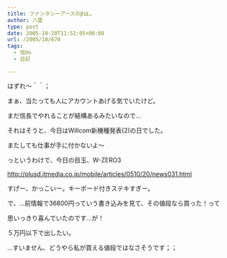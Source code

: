 ```yaml
---
title: ファンタシーアースのβは…
author: 八雲
type: post
date: 2005-10-20T11:52:05+00:00
url: /2005/10/670
tags:
  - 信On
  - 日記

---
```

はずれ～＾＾；
  
まぁ、当たっても人にアカウントあげる気でいたけど。
  
まだ信長でやれることが結構あるみたいなので…

それはそうと、今日はWillcom新機種発表(2)の日でした。
  
またしても仕事が手に付かないよ～
  
っというわけで、今日の目玉、W-ZERO3
  
http://plusd.itmedia.co.jp/mobile/articles/0510/20/news031.html

すげー、かっこいー。キーボード付きステキすぎー。
  
で、…前情報で36800円っていう書き込みを見て、その値段なら買った！って
  
思いっきり喜んでいたのです…が！
  
５万円以下で出したい。

…すいません、どうやら私が買える値段ではなさそうです；；
